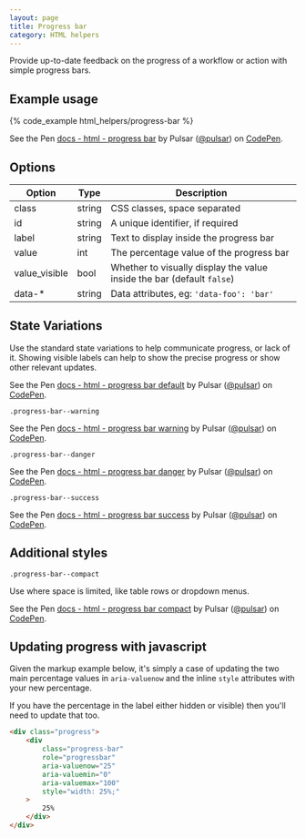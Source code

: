```yaml
---
layout: page
title: Progress bar
category: HTML helpers
---
```


Provide up-to-date feedback on the progress of a workflow or action with simple
progress bars.

## Example usage

{% code_example html_helpers/progress-bar %}

<div><p data-height="55" data-theme-id="24005" data-slug-hash="amNKJq" data-default-tab="result" data-user="pulsar" data-embed-version="2" class="codepen">See the Pen <a href="http://codepen.io/pulsar/pen/amNKJq/">docs - html - progress bar</a> by Pulsar (<a href="http://codepen.io/pulsar">@pulsar</a>) on <a href="http://codepen.io">CodePen</a>.</p>
<script async src="//assets.codepen.io/assets/embed/ei.js"></script></div>

## Options

Option        | Type   | Description
------------- | ------ | -------------------------------------------------------
class         | string | CSS classes, space separated
id            | string | A unique identifier, if required
label         | string | Text to display inside the progress bar
value         | int    | The percentage value of the progress bar
value_visible | bool   | Whether to visually display the value inside the bar (default `false`)
data-*        | string | Data attributes, eg: `'data-foo': 'bar'`

## State Variations

Use the standard state variations to help communicate progress, or lack of it. Showing visible labels can help to show the precise progress or show other relevant updates.

<p data-height="55" data-theme-id="24005" data-slug-hash="NRNzjG" data-default-tab="result" data-user="pulsar" data-embed-version="2" class="codepen">See the Pen <a href="http://codepen.io/pulsar/pen/NRNzjG/">docs - html - progress bar default</a> by Pulsar (<a href="http://codepen.io/pulsar">@pulsar</a>) on <a href="http://codepen.io">CodePen</a>.</p>
<script async src="//assets.codepen.io/assets/embed/ei.js"></script>

`.progress-bar--warning`

<p data-height="55" data-theme-id="24005" data-slug-hash="ZpWRKy" data-default-tab="result" data-user="pulsar" data-embed-version="2" class="codepen">See the Pen <a href="http://codepen.io/pulsar/pen/ZpWRKy/">docs - html - progress bar warning</a> by Pulsar (<a href="http://codepen.io/pulsar">@pulsar</a>) on <a href="http://codepen.io">CodePen</a>.</p>
<script async src="//assets.codepen.io/assets/embed/ei.js"></script>

`.progress-bar--danger`

<p data-height="55" data-theme-id="24005" data-slug-hash="qakKmK" data-default-tab="result" data-user="pulsar" data-embed-version="2" class="codepen">See the Pen <a href="http://codepen.io/pulsar/pen/qakKmK/">docs - html - progress bar danger</a> by Pulsar (<a href="http://codepen.io/pulsar">@pulsar</a>) on <a href="http://codepen.io">CodePen</a>.</p>
<script async src="//assets.codepen.io/assets/embed/ei.js"></script>

`.progress-bar--success`

<p data-height="55" data-theme-id="24005" data-slug-hash="vXGAmb" data-default-tab="result" data-user="pulsar" data-embed-version="2" class="codepen">See the Pen <a href="http://codepen.io/pulsar/pen/vXGAmb/">docs - html - progress bar success</a> by Pulsar (<a href="http://codepen.io/pulsar">@pulsar</a>) on <a href="http://codepen.io">CodePen</a>.</p>
<script async src="//assets.codepen.io/assets/embed/ei.js"></script>

## Additional styles

`.progress-bar--compact`

Use where space is limited, like table rows or dropdown menus.

<p data-height="55" data-theme-id="24005" data-slug-hash="gwAKRV" data-default-tab="result" data-user="pulsar" data-embed-version="2" class="codepen">See the Pen <a href="http://codepen.io/pulsar/pen/gwAKRV/">docs - html - progress bar compact</a> by Pulsar (<a href="http://codepen.io/pulsar">@pulsar</a>) on <a href="http://codepen.io">CodePen</a>.</p>
<script async src="//assets.codepen.io/assets/embed/ei.js"></script>

## Updating progress with javascript

Given the markup example below, it's simply a case of updating the two main percentage values in `aria-valuenow` and the inline `style` attributes with your new percentage. 

If you have the percentage in the label either hidden or visible) then you'll need to update that too.

```html
<div class="progress">
    <div 
        class="progress-bar" 
        role="progressbar" 
        aria-valuenow="25" 
        aria-valuemin="0" 
        aria-valuemax="100" 
        style="width: 25%;"
    >
        25%
    </div>
</div>
```
